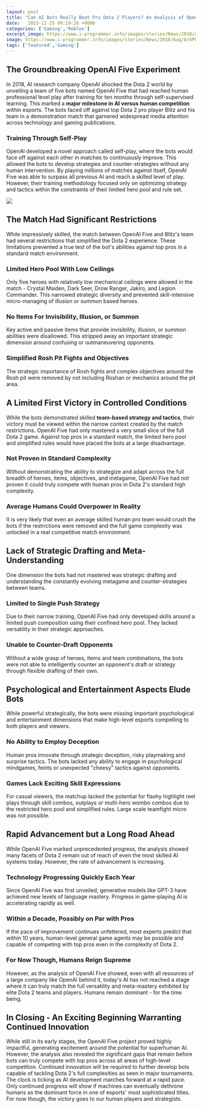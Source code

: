 ```yaml
---
layout: post
title: "Can AI Bots Really Beat Pro Dota 2 Players? An Analysis of OpenAI Five"
date:   2023-12-25 09:19:26 +0000
categories: ['Gaming','Roblox']
excerpt_image: https://www.i-programmer.info/images/stories/News/2018/Aug/A/OPENAI5prob.JPG
image: https://www.i-programmer.info/images/stories/News/2018/Aug/A/OPENAI5prob.JPG
tags: ['featured','Gaming']
---
```

## The Groundbreaking OpenAI Five Experiment
In 2018, AI research company OpenAI shocked the Dota 2 world by unveiling a team of five bots named OpenAI Five that had reached human professional level play after training for ten months through self-supervised learning. This marked a **major milestone in AI versus human competition** within esports. The bots faced off against top Dota 2 pro player Blitz and his team in a demonstration match that garnered widespread media attention across technology and gaming publications.
### Training Through Self-Play
OpenAI developed a novel approach called self-play, where the bots would face off against each other in matches to continuously improve. This allowed the bots to develop strategies and counter-strategies without any human intervention. By playing millions of matches against itself, OpenAI Five was able to surpass all previous AI and reach a skilled level of play. However, their training methodology focused only on optimizing strategy and tactics within the constraints of their limited hero pool and rule set.

![](https://www.i-programmer.info/images/stories/News/2018/Aug/A/OPENAI5prob.JPG)
## The Match Had Significant Restrictions
While impressively skilled, the match between OpenAI Five and Blitz's team had several restrictions that simplified the Dota 2 experience. These limitations prevented a true test of the bot's abilities against top pros in a standard match environment.
### Limited Hero Pool With Low Ceilings
Only five heroes with relatively low mechanical ceilings were allowed in the match - Crystal Maiden, Dark Seer, Drow Ranger, Jakiro, and Legion Commander. This narrowed strategic diversity and prevented skill-intensive micro-managing of illusion or summon based heroes.
### No Items For Invisibility, Illusion, or Summon
Key active and passive items that provide invisibility, illusion, or summon abilities were disallowed. This stripped away an important strategic dimension around confusing or outmaneuvering opponents.
### Simplified Rosh Pit Fights and Objectives
The strategic importance of Rosh fights and complex objectives around the Rosh pit were removed by not including Roshan or mechanics around the pit area.
## A Limited First Victory in Controlled Conditions
While the bots demonstrated skilled **team-based strategy and tactics**, their victory must be viewed within the narrow context created by the match restrictions. OpenAI Five had only mastered a very small slice of the full Dota 2 game. Against top pros in a standard match, the limited hero pool and simplified rules would have placed the bots at a large disadvantage.
### Not Proven in Standard Complexity
Without demonstrating the ability to strategize and adapt across the full breadth of heroes, items, objectives, and metagame, OpenAI Five had not proven it could truly compete with human pros in Dota 2's standard high complexity.
### Average Humans Could Overpower in Reality
It is very likely that even an average skilled human pro team would crush the bots if the restrictions were removed and the full game complexity was unlocked in a real competitive match environment.
## Lack of Strategic Drafting and Meta-Understanding
One dimension the bots had not mastered was strategic drafting and understanding the constantly evolving metagame and counter-strategies between teams.
### Limited to Single Push Strategy
Due to their narrow training, OpenAI Five had only developed skills around a limited push composition using their confined hero pool. They lacked versatility in their strategic approaches.
### Unable to Counter-Draft Opponents
Without a wide grasp of heroes, items and team combinations, the bots were not able to intelligently counter an opponent's draft or strategy through flexible drafting of their own.
## Psychological and Entertainment Aspects Elude Bots
While powerful strategically, the bots were missing important psychological and entertainment dimensions that make high-level esports compelling to both players and viewers.
### No Ability to Employ Deception
Human pros innovate through strategic deception, risky playmaking and surprise tactics. The bots lacked any ability to engage in psychological mindgames, feints or unexpected "cheesy" tactics against opponents.
### Games Lack Exciting Skill Expressions
For casual viewers, the matchup lacked the potential for flashy highlight reel plays through skill combos, outplays or multi-hero wombo combos due to the restricted hero pool and simplified rules. Large scale teamfight micro was not possible.
## Rapid Advancement but a Long Road Ahead
While OpenAI Five marked unprecedented progress, the analysis showed many facets of Dota 2 remain out of reach of even the most skilled AI systems today. However, the rate of advancement is increasing.
### Technology Progressing Quickly Each Year
Since OpenAI Five was first unveiled, generative models like GPT-3 have achieved new levels of language mastery. Progress in game-playing AI is accelerating rapidly as well.
### Within a Decade, Possibly on Par with Pros
If the pace of improvement continues unfettered, most experts predict that within 10 years, human-level general game agents may be possible and capable of competing with top pros even in the complexity of Dota 2.
### For Now Though, Humans Reign Supreme
However, as the analysis of OpenAI Five showed, even with all resources of a large company like OpenAI behind it, today's AI has not reached a stage where it can truly match the full versatility and meta-mastery exhibited by elite Dota 2 teams and players. Humans remain dominant - for the time being.
## In Closing - An Exciting Beginning Warranting Continued Innovation
While still in its early stages, the OpenAI Five project proved highly impactful, generating excitement around the potential for superhuman AI. However, the analysis also revealed the significant gaps that remain before bots can truly compete with top pros across all areas of high-level competition. Continued innovation will be required to further develop bots capable of tackling Dota 2's full complexities as seen in major tournaments. The clock is ticking as AI development marches forward at a rapid pace. Only continued progress will show if machines can eventually dethrone humans as the dominant force in one of esports' most sophisticated titles. For now though, the victory goes to our human players and strategists.
